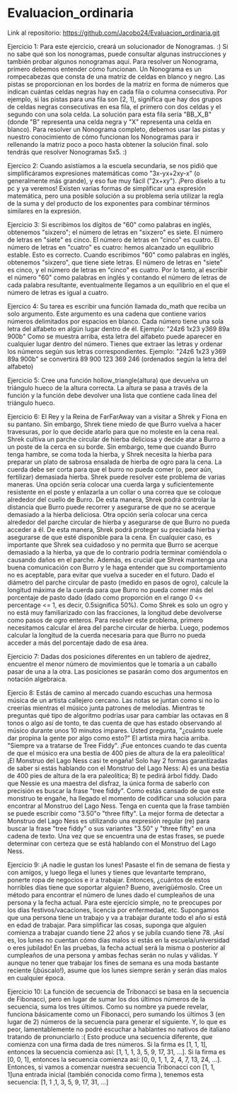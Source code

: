 # Evaluacion_ordinaria
Link al repositorio: https://github.com/Jacobo24/Evaluacion_ordinaria.git

Ejercicio 1:
Para este ejercicio, creará un solucionador de Nonogramas. :)
Si no sabe qué son los nonogramas, puede consultar algunas instrucciones y también probar
algunos nonogramas aquí.
Para resolver un Nonograma, primero debemos entender cómo funcionan. Un Nonograma es 
un rompecabezas que consta de una matriz de celdas en blanco y negro. Las pistas se 
proporcionan en los bordes de la matriz en forma de números que indican cuántas celdas 
negras hay en cada fila o columna consecutiva.
Por ejemplo, si las pistas para una fila son [2, 1], significa que hay dos grupos de celdas negras 
consecutivas en esa fila, el primero con dos celdas y el segundo con una sola celda. La 
solución para esta fila sería "BB_X_B" (donde "B" representa una celda negra y "X" representa 
una celda en blanco).
Para resolver un Nonograma completo, debemos usar las pistas y nuestro conocimiento de 
cómo funcionan los Nonogramas para ir rellenando la matriz poco a poco hasta obtener la 
solución final.
solo tendrás que resolver Nonogramas 5x5. :)

Ejercico 2:
Cuando asistíamos a la escuela secundaria, se nos pidió que simplificáramos expresiones 
matemáticas como "3x-yx+2xy-x" (o generalmente más grande), y eso fue muy fácil 
("2x+xy"). ¡Pero díselo a tu pc y ya veremos!
Existen varias formas de simplificar una expresión matemática, pero una posible solución a su 
problema sería utilizar la regla de la suma y del producto de los exponentes para combinar 
términos similares en la expresión.

Ejercicio 3:
Si escribimos los dígitos de "60" como palabras en inglés, obtenemos "sixzero"; el número de 
letras en "sixzero" es siete. El número de letras en "siete" es cinco. El número de letras en 
"cinco" es cuatro. El número de letras en "cuatro" es cuatro: hemos alcanzado un equilibrio 
estable.
Esto es correcto. Cuando escribimos "60" como palabras en inglés, obtenemos "sixzero", que 
tiene siete letras. El número de letras en "siete" es cinco, y el número de letras en "cinco" es 
cuatro. Por lo tanto, al escribir el número "60" como palabras en inglés y contando el número de 
letras de cada palabra resultante, eventualmente llegamos a un equilibrio en el que el número 
de letras es igual a cuatro.

Ejercico 4:
Su tarea es escribir una función llamada do_math que reciba un solo argumento. Este 
argumento es una cadena que contiene varios números delimitados por espacios en 
blanco. Cada número tiene una sola letra del alfabeto en algún lugar dentro de él.
Ejemplo: "24z6 1x23 y369 89a 900b"
Como se muestra arriba, esta letra del alfabeto puede aparecer en cualquier lugar dentro del 
número. Tienes que extraer las letras y ordenar los números según sus letras 
correspondientes.
Ejemplo: "24z6 1x23 y369 89a 900b" se convertirá 89 900 123 369 246 (ordenados según la 
letra del alfabeto)

Ejercicio 5:
Cree una función hollow_triangle(altura) que devuelva un triángulo hueco de la altura 
correcta. La altura se pasa a través de la función y la función debe devolver una lista que 
contiene cada línea del triángulo hueco.

Ejercicio 6:
El Rey y la Reina de FarFarAway van a visitar a Shrek y Fiona en su pantano. Sin embargo, 
Shrek tiene miedo de que Burro vuelva a hacer travesuras, por lo que decide atarlo para que no 
moleste en la cena real. Shrek cultiva un parche circular de hierba deliciosa y decide atar a 
Burro a un poste de la cerca en su borde. Sin embargo, teme que cuando Burro tenga hambre, 
se coma toda la hierba, y Shrek necesita la hierba para preparar un plato de sabrosa ensalada 
de hierba de ogro para la cena. La cuerda debe ser corta para que el burro no pueda comer (o, 
peor aún, fertilizar) demasiada hierba.
Shrek puede resolver este problema de varias maneras. Una opción sería colocar una cuerda 
larga y suficientemente resistente en el poste y enlazarla a un collar o una correa que se 
coloque alrededor del cuello de Burro. De esta manera, Shrek podrá controlar la distancia que 
Burro puede recorrer y asegurarse de que no se acerque demasiado a la hierba deliciosa.
Otra opción sería colocar una cerca alrededor del parche circular de hierba y asegurarse de 
que Burro no pueda acceder a él. De esta manera, Shrek podrá proteger su preciada hierba y 
asegurarse de que esté disponible para la cena.
En cualquier caso, es importante que Shrek sea cuidadoso y no permita que Burro se acerque 
demasiado a la hierba, ya que de lo contrario podría terminar comiéndola o causando daños en 
el parche. Además, es crucial que Shrek mantenga una buena comunicación con Burro y le 
haga entender que su comportamiento no es aceptable, para evitar que vuelva a suceder en el 
futuro.
Dado el diámetro del parche circular de pasto (medido en pasos de ogro), calcule la longitud 
máxima de la cuerda para que Burro no pueda comer más del porcentaje de pasto dado (dado 
como proporción en el rango 0 <= percentage <= 1, es decir, 0.5significa 50%). Como Shrek es 
solo un ogro y no está muy familiarizado con las fracciones, la longitud debe devolverse como 
pasos de ogro enteros.
Para resolver este problema, primero necesitamos calcular el área del parche circular de 
hierba. Luego, podemos calcular la longitud de la cuerda necesaria para que Burro no pueda 
acceder a más del porcentaje dado de esa área.

Ejercicio 7:
Dadas dos posiciones diferentes en un tablero de ajedrez, encuentre el menor número de 
movimientos que le tomaría a un caballo pasar de una a la otra. Las posiciones se pasarán 
como dos argumentos en notación algebraica.

Ejercio 8:
Estás de camino al mercado cuando escuchas una hermosa música de un artista callejero 
cercano. Las notas se juntan como si no lo creerías mientras el músico junta patrones de 
melodías. Mientras te preguntas qué tipo de algoritmo podrías usar para cambiar las octavas 
en 8 tonos o algo así de tonto, te das cuenta de que has estado observando al músico durante 
unos 10 minutos impares. Usted pregunta, "¿cuánto suele dar propina la gente por algo como 
esto?" El artista mira hacia arriba. "Siempre va a tratarse de Tree Fiddy".
¡Fue entonces cuando te das cuenta de que el músico era una bestia de 400 pies de altura de 
la era paleolítica! ¡El Monstruo del Lago Ness casi te engaña!
Solo hay 2 formas garantizadas de saber si estás hablando con el Monstruo del Lago Ness: A) 
es una bestia de 400 pies de altura de la era paleolítica; B) te pedirá árbol fiddy.
Dado que Nessie es una maestra del disfraz, la única forma de saberlo con precisión es buscar 
la frase "tree fiddy". Como estás cansado de que este monstruo te engañe, ha llegado el 
momento de codificar una solución para encontrar al Monstruo del Lago Ness. Tenga en cuenta 
que la frase también se puede escribir como "3.50"o "three fifty".
La mejor forma de detectar a Monstruo del Lago Ness es utilizando una expresión regular (re) 
para buscar la frase "tree fiddy" o sus variantes "3.50" y "three fifty" en una cadena de texto. 
Una vez que se encuentra una de estas frases, se puede determinar con certeza que se está 
hablando con el Monstruo del Lago Ness.

Ejercicio 9:
¡A nadie le gustan los lunes! Pasaste el fin de semana de fiesta y con amigos, y luego llega el 
lunes y tienes que levantarte temprano, ponerte ropa de negocios e ir a trabajar. Entonces, 
¿cuántos de estos horribles días tiene que soportar alguien? Bueno, averigüémoslo.
Cree un método para encontrar el número de lunes dado el cumpleaños de una persona y la 
fecha actual. Para este ejercicio simple, no te preocupes por los días festivos/vacaciones, 
licencia por enfermedad, etc. Supongamos que una persona tiene un trabajo y va a trabajar 
durante todo el año si está en edad de trabajar. Para simplificar las cosas, suponga que alguien 
comienza a trabajar cuando tiene 22 años y se jubila cuando tiene 78.
¡Así es, los lunes no cuentan cómo días malos si estás en la escuela/universidad o eres 
jubilado!
En las pruebas, la fecha actual será la misma o posterior al cumpleaños de una persona y 
ambas fechas serán no nulas y válidas. Y aunque no tener que trabajar los fines de semana es 
una moda bastante reciente (¡búscalo!), asume que los lunes siempre serán y serán días malos 
en cualquier época.

Ejercicio 10:
La función de secuencia de Tribonacci se basa en la secuencia de Fibonacci, pero en lugar de 
sumar los dos últimos números de la secuencia, suma los tres últimos. Como su nombre ya 
puede revelar, funciona básicamente como un Fibonacci, pero sumando los últimos 3 (en lugar 
de 2) números de la secuencia para generar el siguiente. Y, lo que es peor, lamentablemente 
no podré escuchar a hablantes no nativos de italiano tratando de pronunciarlo :(
Esto produce una secuencia diferente, que comienza con una firma dada de tres números. Si la 
firma es [1, 1, 1], entonces la secuencia comienza así: [1, 1, 1, 3, 5, 9, 17, 31, ...]. Si la firma es 
[0, 0, 1], entonces la secuencia comienza así: [0, 0, 1, 1, 2, 4, 7, 13, 24, ...].
Entonces, si vamos a comenzar nuestra secuencia Tribonacci con [1, 1, 1]una entrada inicial 
(también conocida como firma ), tenemos esta secuencia:
[1, 1 ,1, 3, 5, 9, 17, 31, ...]

